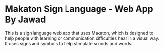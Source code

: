 # Makaton Sign Language - Web App By Jawad
This is a sign language web app that uses Makaton, which is designed to help people with learning or communication difficulties hear in a visual way. It uses signs and symbols to help stimulate sounds and words.